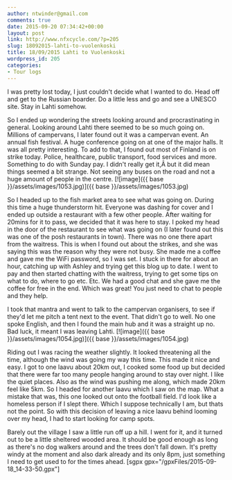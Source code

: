 ```yaml
---
author: ntwinder@gmail.com
comments: true
date: 2015-09-20 07:34:42+00:00
layout: post
link: http://www.nfxcycle.com/?p=205
slug: 18092015-lahti-to-vuolenkoski
title: 18/09/2015 Lahti to Vuolenkoski
wordpress_id: 205
categories:
- Tour logs
---
```


I was pretty lost today, I just couldn't decide what I wanted to do. Head off and get to the Russian boarder. Do a little less and go and see a UNESCO site. Stay in Lahti somehow. 

So I ended up wondering the streets looking around and procrastinating in general. Looking around Lahti there seemed to be so much going on. Millions of campervans, I later found out it was a campervan event. An annual fish festival. A huge conference going on at one of the major halls. It was all pretty interesting. To add to that, I found out most of Finland is on strike today. Police, healthcare, public transport, food services and more. Something to do with Sunday pay. I didn't really get it,Â  but it did mean things seemed a bit strange. Not seeing any buses on the road and not a huge amount of people in the centre. 
[![image]({{ base }}/assets/images/1053.jpg)]({{ base }}/assets/images/1053.jpg) 

So I headed up to the fish market area to see what was going on. During this time a huge thunderstorm hit. Everyone was dashing for cover and I ended up outside a restaurant with a few other people. After waiting for 20mins for it to pass, we decided that it was here to stay. I poked my head in the door of the restaurant to see what was going on (I later found out this was one of the posh restaurants in town). There was no one there apart from the waitress. This is when I found out about the strikes, and she was saying this was the reason why they were not busy. She made me a coffee and gave me the WiFi password, so I was set. I stuck in there for about an hour, catching up with Ashley and trying get this blog up to date. 
I went to pay and then started chatting with the waitress, trying to get some tips on what to do, where to go etc. Etc. We had a good chat and she gave me the coffee for free in the end. Which was great! You just need to chat to people and they help. 

I took that mantra and went to talk to the campervan organisers, to see if they'd let me pitch a tent next to the event. That didn't go to well. No one spoke English, and then I found the main hub and it was a straight up no. Bad luck, it meant I was leaving Lahti. 
[![image]({{ base }}/assets/images/1054.jpg)]({{ base }}/assets/images/1054.jpg) 

Riding out I was racing the weather slightly. It looked threatening all the time, although the wind was going my way this time. This made it nice and easy. I got to one laavu about 20km out, I cooked some food up but decided that there were far too many people hanging around to stay over night. I like the quiet places. Also as the wind was pushing me along, which made 20km feel like 5km. So I headed for another laavu which I saw on the map. What a mistake that was, this one looked out onto the football field. I'd look like a homeless person if I slept there. Which I suppose technically I am, but thats not the point. So with this decision of leaving a nice laavu behind looming over my head, I had to start looking for camp spots. 

Barely out the village I saw a little run off up a hill. I went for it, and it turned out to be a little sheltered wooded area. It should be good enough as long as there's no dog walkers around and the trees don't fall down. It's pretty windy at the moment and also dark already and its only 8pm, just something I need to get used to for the times ahead.
[sgpx gpx="/gpxFiles/2015-09-18_14-33-50.gpx"]
